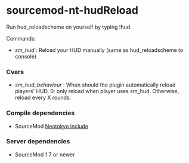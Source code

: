 sourcemod-nt-hudReload
======================

Run hud_reloadscheme on yourself by typing !hud.

Commands:
* _sm_hud_ : Reload your HUD manually (same as hud_reloadscheme to console)

### Cvars
* _sm_hud_behaviour_ : When should the plugin automatically reload players' HUD. 0: only reload when player uses sm_hud. Otherwise, reload every X rounds.

### Compile dependencies
* SourceMod [Neotokyo include](https://github.com/softashell/sourcemod-nt-include)

### Server dependencies
* SourceMod 1.7 or newer
